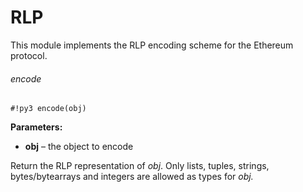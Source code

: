 # RLP

This module implements the RLP encoding scheme for the Ethereum protocol.

###### encode

```#!py3 encode(obj)```


**Parameters:**
    

 - **obj** – the object to encode

Return the RLP representation of *obj*. Only lists, tuples, strings, bytes/bytearrays and integers are allowed as types for *obj.*
<!--stackedit_data:
eyJoaXN0b3J5IjpbLTEyMzA5ODU3OTJdfQ==
-->
